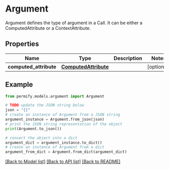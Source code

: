 # Argument

Argument defines the type of argument in a Call. It can be either a ComputedAttribute or a ContextAttribute.

## Properties

Name | Type | Description | Notes
------------ | ------------- | ------------- | -------------
**computed_attribute** | [**ComputedAttribute**](ComputedAttribute.md) |  | [optional] 

## Example

```python
from permify.models.argument import Argument

# TODO update the JSON string below
json = "{}"
# create an instance of Argument from a JSON string
argument_instance = Argument.from_json(json)
# print the JSON string representation of the object
print(Argument.to_json())

# convert the object into a dict
argument_dict = argument_instance.to_dict()
# create an instance of Argument from a dict
argument_from_dict = Argument.from_dict(argument_dict)
```
[[Back to Model list]](../README.md#documentation-for-models) [[Back to API list]](../README.md#documentation-for-api-endpoints) [[Back to README]](../README.md)


